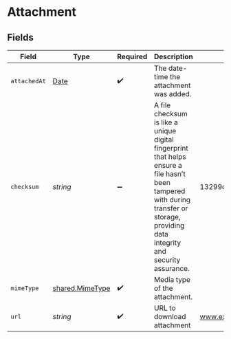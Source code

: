 # Attachment


## Fields

| Field                                                                                                                                                                                | Type                                                                                                                                                                                 | Required                                                                                                                                                                             | Description                                                                                                                                                                          | Example                                                                                                                                                                              |
| ------------------------------------------------------------------------------------------------------------------------------------------------------------------------------------ | ------------------------------------------------------------------------------------------------------------------------------------------------------------------------------------ | ------------------------------------------------------------------------------------------------------------------------------------------------------------------------------------ | ------------------------------------------------------------------------------------------------------------------------------------------------------------------------------------ | ------------------------------------------------------------------------------------------------------------------------------------------------------------------------------------ |
| `attachedAt`                                                                                                                                                                         | [Date](https://developer.mozilla.org/en-US/docs/Web/JavaScript/Reference/Global_Objects/Date)                                                                                        | :heavy_check_mark:                                                                                                                                                                   | The date-time the attachment was added.                                                                                                                                              |                                                                                                                                                                                      |
| `checksum`                                                                                                                                                                           | *string*                                                                                                                                                                             | :heavy_minus_sign:                                                                                                                                                                   | A file checksum is like a unique digital fingerprint that helps ensure a file hasn’t been tampered with during transfer or storage, providing data integrity and security assurance. | 13299d084ef2bddf35668af333d2b19cb                                                                                                                                                    |
| `mimeType`                                                                                                                                                                           | [shared.MimeType](../../models/shared/mimetype.md)                                                                                                                                   | :heavy_check_mark:                                                                                                                                                                   | Media type of the attachment.                                                                                                                                                        |                                                                                                                                                                                      |
| `url`                                                                                                                                                                                | *string*                                                                                                                                                                             | :heavy_check_mark:                                                                                                                                                                   | URL to download attachment                                                                                                                                                           | www.examplespendesk.com                                                                                                                                                              |